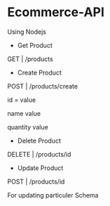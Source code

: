 # Ecommerce-API
Using Nodejs


* Get Product

GET | /products


* Create Product

POST | /products/create

id = value

name value

quantity value

* Delete Product

DELETE | /products/id

* Update Product

POST | /products/id

For updating particuler Schema 


